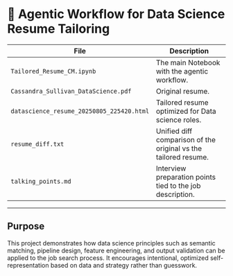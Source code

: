 # 📄 Agentic Workflow for Data Science Resume Tailoring


| File | Description |
|------|-------------|
| `Tailored_Resume_CM.ipynb` | The main Notebook with the agentic workflow. |
| `Cassandra_Sullivan_DataScience.pdf` | Original resume. |
| `datascience_resume_20250805_225420.html` | Tailored resume optimized for Data science roles. |
| `resume_diff.txt` | Unified diff comparison of the original vs the tailored resume. |
| `talking_points.md` | Interview preparation points tied to the job description. |

---

## Purpose

This project demonstrates how data science principles such as semantic matching, pipeline design, feature engineering, and output validation can be applied to the job search process. It encourages intentional, optimized self-representation based on data and strategy rather than guesswork.
